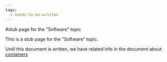 ```yaml
---
tags:
  - needs-to-be-written
---
```


#stub page for the "Software" topic

This is a stub page for the "Software" topic.


Until this document is written, we have related info in the document about [containers](../sw/containers-stub.md)
